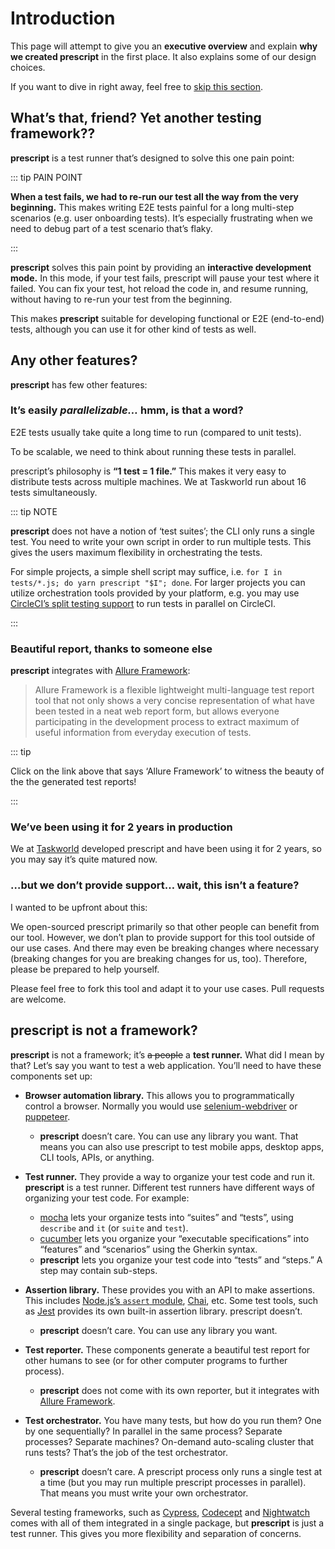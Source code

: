 # Introduction

This page will attempt to give you an **executive overview** and explain **why
we created prescript** in the first place. It also explains some of our design
choices.

If you want to dive in right away, feel free to
<span onclick="alert('okay.')">[skip this section](./tutorial.md)</span>.

## What’s that, friend? Yet another testing framework??

**prescript** is a test runner that’s designed to solve this one pain point:

::: tip PAIN POINT

**When a test fails, we had to re-run our test all the way from the very
beginning.** This makes writing E2E tests painful for a long multi-step
scenarios (e.g. user onboarding tests). It’s especially frustrating when we need
to debug part of a test scenario that’s flaky.

:::

**prescript** solves this pain point by providing an **interactive development
mode.** In this mode, if your test fails, prescript will pause your test where
it failed. You can fix your test, hot reload the code in, and resume running,
without having to re-run your test from the beginning.

This makes **prescript** suitable for developing functional or E2E (end-to-end)
tests, although you can use it for other kind of tests as well.

## Any other features?

**prescript** has few other features:

### It’s easily _parallelizable…_ hmm, is that a word?

E2E tests usually take quite a long time to run (compared to unit tests).

To be scalable, we need to think about running these tests in parallel.

prescript’s philosophy is **“1 test = 1 file.”** This makes it very easy to
distribute tests across multiple machines. We at Taskworld run about 16 tests
simultaneously.

::: tip NOTE

**prescript** does not have a notion of ‘test suites’; the CLI only runs a
single test. You need to write your own script in order to run multiple tests.
This gives the users maximum flexibility in orchestrating the tests.

For simple projects, a simple shell script may suffice, i.e.
`for I in tests/*.js; do yarn prescript "$I"; done`. For larger projects you can
utilize orchestration tools provided by your platform, e.g. you may use
[CircleCI’s split testing support](https://circleci.com/docs/2.0/parallelism-faster-jobs/)
to run tests in parallel on CircleCI.

:::

### Beautiful report, thanks to someone else

**prescript** integrates with
[Allure Framework](https://docs.qameta.io/allure/):

> Allure Framework is a flexible lightweight multi-language test report tool
> that not only shows a very concise representation of what have been tested in
> a neat web report form, but allows everyone participating in the development
> process to extract maximum of useful information from everyday execution of
> tests.

::: tip

Click on the link above that says ‘Allure Framework’ to witness the beauty of
the the generated test reports!

:::

### We’ve been using it for 2 years in production

We at [Taskworld](https://taskworld.com/) developed prescript and have been
using it for 2 years, so you may say it’s quite matured now.

### …but we don’t provide support… wait, this isn’t a feature?

I wanted to be upfront about this:

We open-sourced prescript primarily so that other people can benefit from our
tool. However, we don’t plan to provide support for this tool outside of our use
cases. And there may even be breaking changes where necessary (breaking changes
for you are breaking changes for us, too). Therefore, please be prepared to help
yourself.

Please feel free to fork this tool and adapt it to your use cases. Pull requests
are welcome.

## prescript is not a framework?

**prescript** is not a framework; it’s ~~a people~~ a **test runner.** What did
I mean by that? Let’s say you want to test a web application. You’ll need to
have these components set up:

* **Browser automation library.** This allows you to programmatically control a
  browser. Normally you would use
  [selenium-webdriver](https://www.npmjs.com/package/selenium-webdriver) or
  [puppeteer](https://www.npmjs.com/package/puppeteer).

  * **prescript** doesn’t care. You can use any library you want. That means you
    can also use prescript to test mobile apps, desktop apps, CLI tools, APIs,
    or anything.

* **Test runner.** They provide a way to organize your test code and run it.
  **prescript** is a test runner. Different test runners have different ways of
  organizing your test code. For example:

  * [mocha](https://www.npmjs.com/package/mocha) lets your organize tests into
    “suites” and “tests”, using `describe` and `it` (or `suite` and `test`).
  * [cucumber](https://cucumber.io/) lets you organize your “executable
    specifications” into “features” and “scenarios” using the Gherkin syntax.
  * **prescript** lets you organize your test code into “tests” and “steps.” A
    step may contain sub-steps.

* **Assertion library.** These provides you with an API to make assertions. This
  includes [Node.js’s `assert` module](https://nodejs.org/api/assert.html),
  [Chai](http://chaijs.com/api/bdd/), etc. Some test tools, such as
  [Jest](https://jestjs.io) provides its own built-in assertion library.
  prescript doesn’t.

  * **prescript** doesn’t care. You can use any library you want.

* **Test reporter.** These components generate a beautiful test report for other
  humans to see (or for other computer programs to further process).

  * **prescript** does not come with its own reporter, but it integrates with
    [Allure Framework](https://docs.qameta.io/allure/).

* **Test orchestrator.** You have many tests, but how do you run them? One by
  one sequentially? In parallel in the same process? Separate processes?
  Separate machines? On-demand auto-scaling cluster that runs tests? That’s the
  job of the test orchestrator.

  * **prescript** doesn’t care. A prescript process only runs a single test at a
    time (but you may run multiple prescript processes in parallel). That means
    you must write your own orchestrator.

Several testing frameworks, such as [Cypress](https://www.cypress.io/),
[Codecept](https://codecept.io/) and [Nightwatch](http://nightwatchjs.org/)
comes with all of them integrated in a single package, but **prescript** is just
a test runner. This gives you more flexibility and separation of concerns.
